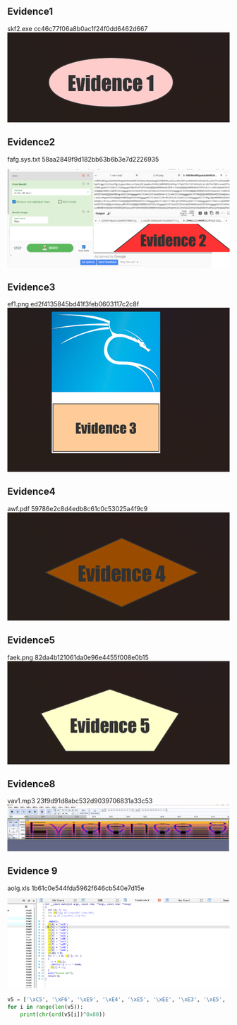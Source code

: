 ## Evidence1
skf2.exe
cc46c77f06a8b0ac1f24f0dd6462d667
![](attachments/Pasted%20image%2020230308161235.png)

## Evidence2
fafg.sys.txt
58aa2849f9d182bb63b6b3e7d2226935

![](attachments/Pasted%20image%2020230308151833.png)

## Evidence3
ef1.png
ed2f4135845bd41f3feb0603117c2c8f
![](attachments/Pasted%20image%2020230308144323.png)

## Evidence4
awf.pdf
59786e2c8d4edb8c61c0c53025a4f9c9
![](attachments/Pasted%20image%2020230308153159.png)

## Evidence5
faek.png
82da4b121061da0e96e4455f008e0b15
![](attachments/Pasted%20image%2020230308152408.png)
## Evidence8
vav1.mp3
23f9d91d8abc532d9039706831a33c53
![](attachments/Pasted%20image%2020230308143805.png)

## Evidence 9 
aolg.xls
1b61c0e544fda5962f646cb540e7d15e

![](attachments/Pasted%20image%2020230308160731.png)
```python
v5 = ['\xC5', '\xF6', '\xE9', '\xE4', '\xE5', '\xEE', '\xE3', '\xE5', '\xA0', '\xB9', '\x00']
for i in range(len(v5)):
    print(chr(ord(v5[i])^0x80))
    
```